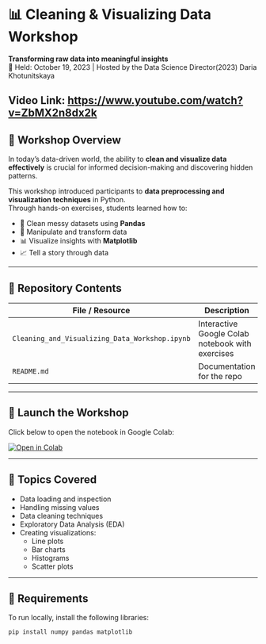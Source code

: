 # 📊 Cleaning & Visualizing Data Workshop  
**Transforming raw data into meaningful insights**  
📅 Held: October 19, 2023 | Hosted by the Data Science Director(2023) Daria Khotunitskaya

Video Link: https://www.youtube.com/watch?v=ZbMX2n8dx2k
---

## 📌 Workshop Overview  
In today’s data-driven world, the ability to **clean and visualize data effectively** is crucial for informed decision-making and discovering hidden patterns.  

This workshop introduced participants to **data preprocessing and visualization techniques** in Python.  
Through hands-on exercises, students learned how to:  
- 🧹 Clean messy datasets using **Pandas**  
- 🐼 Manipulate and transform data  
- 📊 Visualize insights with **Matplotlib**  
- 📈 Tell a story through data  

---

## 📂 Repository Contents  
| File / Resource | Description |
|-----------------|-------------|
| `Cleaning_and_Visualizing_Data_Workshop.ipynb` | Interactive Google Colab notebook with exercises |
| `README.md` | Documentation for the repo |

---

## 🚀 Launch the Workshop  
Click below to open the notebook in Google Colab:  

[![Open in Colab](https://colab.research.google.com/assets/colab-badge.svg)](YOUR_COLAB_LINK_HERE)

---

## 🧠 Topics Covered  
- Data loading and inspection  
- Handling missing values  
- Data cleaning techniques  
- Exploratory Data Analysis (EDA)  
- Creating visualizations:  
  - Line plots  
  - Bar charts  
  - Histograms  
  - Scatter plots  

---

## 🔧 Requirements  
To run locally, install the following libraries:  

```bash
pip install numpy pandas matplotlib
